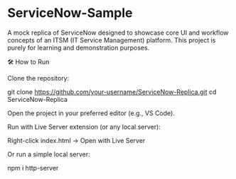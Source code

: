# ServiceNow-Sample
A mock replica of ServiceNow designed to showcase core UI and workflow concepts of an ITSM (IT Service Management) platform.
This project is purely for learning and demonstration purposes.

🛠️ How to Run

Clone the repository:

git clone https://github.com/your-username/ServiceNow-Replica.git
cd ServiceNow-Replica


Open the project in your preferred editor (e.g., VS Code).

Run with Live Server extension (or any local server):

Right-click index.html → Open with Live Server

Or run a simple local server:

npm i http-server
